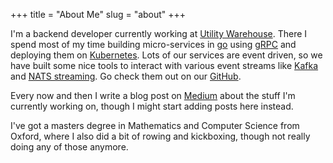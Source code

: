 +++
title = "About Me"
slug = "about"
+++

I'm a backend developer currently working at [Utility Warehouse](https://www.utilitywarehouse.co.uk). 
There I spend most of my time building micro-services in [go](https://golang.org) using [gRPC](https://grpc.io)
and deploying them on [Kubernetes](https://kubernetes.io). Lots of our services are event driven, so we have built
some nice tools to interact with various event streams like [Kafka](https://kafka.apache.org) and [NATS streaming](https://nats.io). 
Go check them out on our [GitHub](https://github.com/uw-labs).

Every now and then I write a blog post on [Medium](https://medium.com/@michal.bock) about the stuff I'm currently working on,
though I might start adding posts here instead.

I've got a masters degree in Mathematics and Computer Science from Oxford, where I also did a bit of rowing and kickboxing,
though not really doing any of those anymore.
